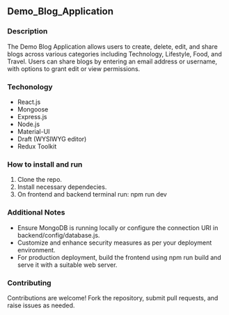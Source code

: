 
## Demo_Blog_Application
### Description
The Demo Blog Application allows users to create, delete, edit, and share blogs across various categories including Technology, Lifestyle, Food, and Travel. Users can share blogs by entering
an email address or username, with options to grant edit or view permissions.

### Techonology
- React.js
- Mongoose
- Express.js
- Node.js
- Material-UI
- Draft (WYSIWYG editor)
- Redux Toolkit

### How to install and run
1. Clone the repo.
2. Install necessary dependecies.
3. On frontend and backend terminal run: npm run dev

### Additional Notes
- Ensure MongoDB is running locally or configure the connection URI in backend/config/database.js.
- Customize and enhance security measures as per your deployment environment.
- For production deployment, build the frontend using npm run build and serve it with a suitable web server.

### Contributing
Contributions are welcome! Fork the repository, submit pull requests, and raise issues as needed.
